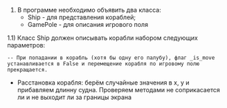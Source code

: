 1) В программе необходимо объявить два класса:
   - Ship - для представления кораблей;
   - GamePole - для описания игрового поля

1.1) Класс Ship должен описывать корабли набором следующих параметров:
    
    -- При попадании в корабль (хотя бы одну его палубу), флаг _is_move устанавливается в False и перемещение корабля по игровому полю прекращается.

- Расстановка корабля: берём случайные значения в х, у и прибавляем длинну судна. Проверяем методами не соприкасается ли и не выходит ли за границы экрана